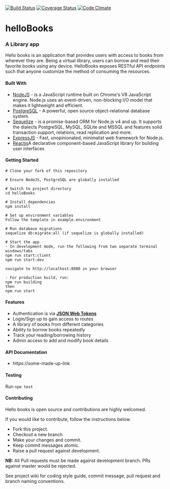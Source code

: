 [![Build Status](https://travis-ci.org/segunolalive/helloBooks.svg?branch=development)](https://travis-ci.org/segunolalive/helloBooks)
[![Coverage Status](https://coveralls.io/repos/github/segunolalive/helloBooks/badge.svg?branch=development)](https://coveralls.io/github/segunolalive/helloBooks?branch=development)
[![Code Climate](https://codeclimate.com/github/segunolalive/helloBooks/badges/gpa.svg)](https://codeclimate.com/github/segunolalive/helloBooks?branch=development)

# helloBooks

### A Library app
Hello books is an application that provides users with access to books from wherever they are.
Being a virtual library, users can borrow and read their favorite books using any device.
HelloBooks exposes RESTful API endpoints such that anyone customize the method of consuming
the resources.

#### Built With
* [NodeJS](https://nodejs.org/en/) - is a JavaScript runtime built on Chrome's V8 JavaScript engine. Node.js uses an event-driven, non-blocking I/O model that makes it lightweight and efficient.
* [PostgreSQL](https://www.postgresql.org/) - A powerful, open source object-relational database system.
* [Sequelize](http://docs.sequelizejs.com/) - is a promise-based ORM for Node.js v4 and up. It supports the dialects PostgreSQL, MySQL, SQLite and MSSQL and features solid transaction support, relations, read replication and more.
* [ExpressJS](http://expressjs.com/) - Fast, unopinionated, minimalist web framework for Node.js.
* [Reactjs](https://reactjs.org/)A declarative component-based JavaScript library for building user interfaces


#### Getting Started
```
# Clone your fork of this repository

# Ensure NodeJS, PostgreSQL are globally installed

# Switch to project directory
cd helloBooks

# Install dependencies
npm install

# Set up environment variables
Follow the template in example.environment

# Run database migrations
sequelize db:migrate:all (if sequelize is globally installed)

# Start the app
- In development mode, run the following from two separate terminal windows/tabs
npm run start:client
npm run start:dev

navigate to http://localhost:8080 in your browser

- For production build, run:
npm run building
then
npm run start
```

#### Features
- Authentication is via [**JSON Web Tokens**](https://jwt.io/)
- Login/Sign up to gain access to routes
- A library of books from different categories
- Ability to borrow books repeatedly
- Track your reading/borrowing history
- Admin access to add and modify book details

#### API Documentation
- https://some-made-up-link


#### Testing
Run `npm test`

#### Contributing
Hello books is open source and contributions are highly welcomed.

If you would like to contribute, follow the instructions below.

- Fork this project.
- Checkout a new branch
- Make your changes and commit.
- Keep commit messages atomic.
- Raise a pull request against development.

**NB:** All Pull requests must be made against development branch. PRs against master would be rejected.

See project wiki for coding style guide, commit message, pull request and branch naming conventions.
